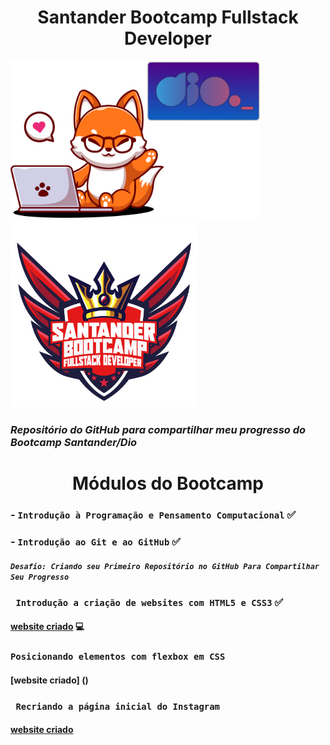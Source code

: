 


<h1 align="center"> Santander Bootcamp Fullstack Developer </h1>

<img src="di.png" width="400"> <img src="sant.png" width="300">

### _Repositório do GitHub para compartilhar meu progresso do Bootcamp Santander/Dio_

<h1 align="center"> Módulos do Bootcamp </h1>

### - ` Introdução à Programação e Pensamento Computacional ` ✅
### - `Introdução ao Git e ao GitHub` ✅
#### _`Desafio: Criando seu Primeiro Repositório no GitHub Para Compartilhar Seu Progresso`_
### ` Introdução a criação de websites com HTML5 e CSS3` ✅
#### [website criado](https://amandasoeiro.github.io/lembrancadoinicio/) 💻
### `Posicionando elementos com flexbox em CSS`
#### [website criado] ()
### ` Recriando a página inicial do Instagram`
#### [website criado](https://amandasoeiro.github.io/interface-instagram/)




